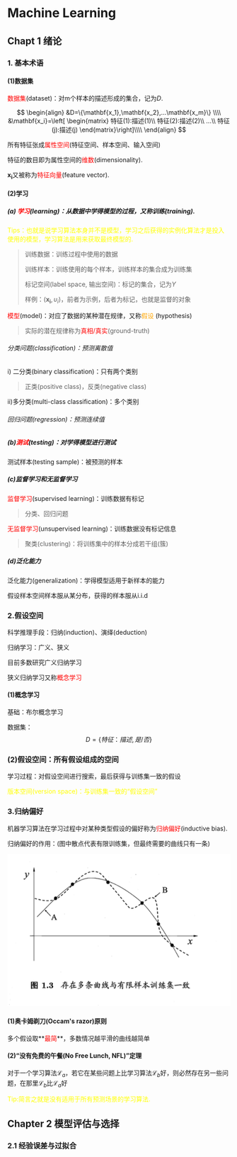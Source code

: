 # Machine Learning

## Chapt 1 绪论

### 1. 基本术语

#### (1)数据集

<font color=red>数据集</font>(dataset)：对m个样本的描述形成的集合，记为$D$.

$$
\begin{align}
&D=\{\mathbf{x_1},\mathbf{x_2},...\mathbf{x_m}\} \\\\
&\mathbf{x_i}=\left[
\begin{matrix}
特征(1):描述(1)\\
特征(2):描述(2)\\
...\\
特征(j):描述(j)
\end{matrix}\right]\\\\
\end{align}
$$

所有特征张成<font color=red>属性空间</font>(特征空间、样本空间、输入空间)

特征的数目即为属性空间的<font color=red>维数</font>(dimensionality).

$\mathbf{x_i}$又被称为<font color=red>特征向量</font>(feature vector).

#### (2)学习

##### (a) <font color=red>学习</font>(learning)：从数据中学得模型的过程，又称训练(training).

<font color=yellow>Tips：也就是说学习算法本身并不是模型，学习之后获得的实例化算法才是投入使用的模型，学习算法是用来获取最终模型的.</font>

> 训练数据：训练过程中使用的数据
>
> 训练样本：训练使用的每个样本，训练样本的集合成为训练集
>
> 标记空间(label space, 输出空间)：标记的集合，记为$\Upsilon$
>
> 样例：$(\mathbf{x_i},\upsilon_i)$，前者为示例，后者为标记，也就是监督的对象

<font color=red>模型</font>(model)：对应了数据的某种潜在规律，又称<font color=orange>假设 </font>(hypothesis)

> 实际的潜在规律称为<font color=red>真相/真实</font>(ground-truth)

###### 分类问题(classification)：预测离散值

i) 二分类(binary classification)：只有两个类别

> 正类(positive class)，反类(negative class)

ii)多分类(multi-class classification)：多个类别

###### 回归问题(regression)：预测连续值

##### (b)<font color=red>测试</font>(testing)：对学得模型进行测试

测试样本(testing sample)：被预测的样本

##### (c)监督学习和无监督学习

<font color=red>监督学习</font>(supervised learning)：训练数据有标记

> 分类、回归问题

<font color=red>无监督学习</font>(unsupervised learning)：训练数据没有标记信息

> 聚类(clustering)：将训练集中的样本分成若干组(簇)

##### (d)泛化能力

泛化能力(generalization)：学得模型适用于新样本的能力

假设样本空间样本服从某分布，获得的样本服从i.i.d

### 2.假设空间

科学推理手段：归纳(induction)<!--泛化-->、演绎(deduction)<!--特化-->

归纳学习：广义、狭义

目前多数研究广义归纳学习

狭义归纳学习又称<font color=red>概念学习</font>

#### (1)概念学习

基础：布尔概念学习

数据集：
$$
D=\{特征：描述,是/否\}
$$

### (2)假设空间：所有假设组成的空间

学习过程：对假设空间进行搜索，最后获得与训练集一致的假设

<font color=yellow>版本空间(version space)：与训练集一致的“假设空间”</font>

### 3.归纳偏好

机器学习算法在学习过程中对某种类型假设的偏好称为<font color=red>归纳偏好</font>(inductive bias).

归纳偏好的作用：(图中散点代表有限训练集，但最终需要的曲线只有一条)

![bias](https://raw.githubusercontent.com/pollycoder/ML-Practice-zhouzhihua/main/img/bias.png)

#### (1)奥卡姆剃刀(Occam's razor)原则

多个假设取**<font color=red>最简</font>**，多数情况越平滑的曲线越简单

#### (2)“没有免费的午餐(No Free Lunch, NFL)”定理

对于一个学习算法$\mathcal{L}_a$，若它在某些问题上比学习算法$\mathcal{L}_b$好，则必然存在另一些问题，在那里$\mathcal{L}_b$比$\mathcal{L}_a$好

<font color=yellow>Tip:简言之就是没有适用于所有预测场景的学习算法.</font>

## Chapter 2 模型评估与选择

### 2.1 经验误差与过拟合



















